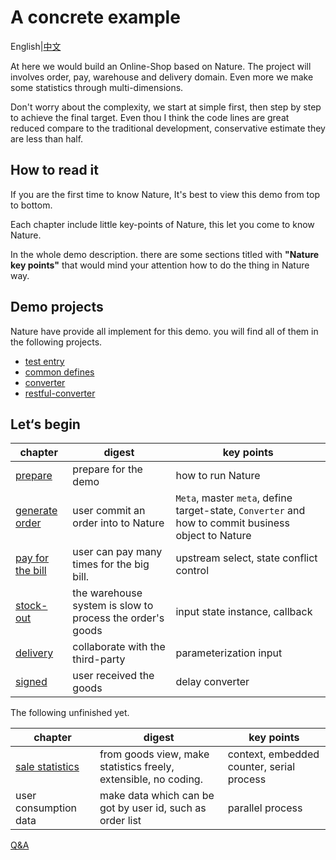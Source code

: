 # A concrete example

English|[中文](README.md)

At here we would build an Online-Shop based on Nature.  The project will involves order, pay, warehouse and delivery domain. Even more we make some statistics through multi-dimensions. 

Don't worry about the complexity, we start at simple first, then step by step to achieve the final target.  Even thou I think the code lines are great reduced compare to the traditional development, conservative estimate they are less than half.

## How to read it

If you are the first time to know Nature,  It's best to view this demo from top to bottom.

Each chapter include little key-points of Nature, this let you come to know Nature.

In the whole demo description. there are some sections titled with **"Nature key points"** that would mind your attention how to do the thing in Nature way.

## Demo projects

Nature have provide all implement for this demo. you will find all of them in the following projects.

- [test entry](https://github.com/llxxbb/Nature-Demo)
- [common defines](https://github.com/llxxbb/Nature-Demo-Common)
- [converter](https://github.com/llxxbb/Nature-Demo-Converter)
- [restful-converter](https://github.com/llxxbb/Nature-Demo-Converter-Restful)

## Let‘s begin

| chapter                                 | digest                                                    | key points                                                   |
| --------------------------------------- | --------------------------------------------------------- | ------------------------------------------------------------ |
| [prepare](doc/EN/prepare.md)               | prepare for the demo                                      | how to run Nature                                            |
| [generate order](doc/EN/emall/emall-1-order-generate.md) | user commit an order into to Nature                       | `Meta`, master `meta`, define target-state, `Converter`  and how to commit business object to Nature |
| [pay for the bill](doc/EN/emall/emall-2-pay-the-bill.md) | user can pay many times for the big bill.                 | upstream select, state conflict control                      |
| [stock-out](doc/EN/emall/emall-3-stock-out.md)           | the warehouse system is slow to process the order's goods | input state instance, callback                               |
| [delivery](doc/EN/emall/emall-4-delivery.md)             | collaborate with the third-party                          | parameterization input                                       |
| [signed](doc/EN/emall/emall-5-signed.md)                 | user received the goods                                   | delay converter                                              |


The following unfinished yet.

| chapter                              | digest                                                       | key points                                |
| ------------------------------------ | ------------------------------------------------------------ | ----------------------------------------- |
| [sale statistics](doc/EN/emall/emall-6-statistics.md) | from goods view, make statistics freely, extensible, no coding. | context, embedded counter, serial process |
| user consumption data                | make data which can be got by user id, such as order list    | parallel process                          |

[Q&A](doc/EN/q&a.md)



